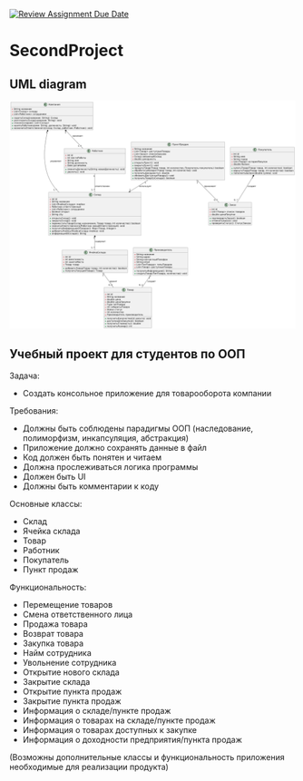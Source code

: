 [![Review Assignment Due Date](https://classroom.github.com/assets/deadline-readme-button-22041afd0340ce965d47ae6ef1cefeee28c7c493a6346c4f15d667ab976d596c.svg)](https://classroom.github.com/a/HKWqeiKl)
# SecondProject

## UML diagram
![UML](./misc/uml-diag-proj-1.png)

## Учебный проект для студентов по ООП

Задача:
* Создать консольное приложение для товарооборота компании

Требования:
* Должны быть соблюдены парадигмы ООП (наследование, полиморфизм, инкапсуляция, абстракция)
* Приложение должно сохранять данные в файл
* Код должен быть понятен и читаем
* Должна прослеживаться логика программы
* Должен быть UI
* Должны быть комментарии к коду

Основные классы:
* Склад
* Ячейка склада
* Товар
* Работник
* Покупатель
* Пункт продаж

Функциональность:
* Перемещение товаров
* Смена ответственного лица
* Продажа товара
* Возврат товара
* Закупка товара
* Найм сотрудника
* Увольнение сотрудника
* Открытие нового склада
* Закрытие склада
* Открытие пункта продаж
* Закрытие пункта продаж
* Информация о складе/пункте продаж
* Информация о товарах на складе/пункте продаж
* Информация о товарах доступных к закупке
* Информация о доходности предприятия/пункта продаж

(Возможны дополнительные классы и функциональность приложения необходимые для реализации продукта)
